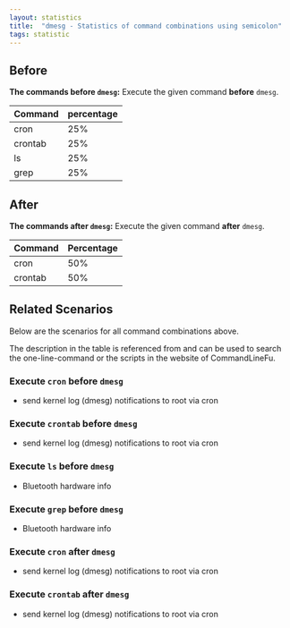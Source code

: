 ```yaml
---
layout: statistics
title:  "dmesg - Statistics of command combinations using semicolon"
tags: statistic
---
```


## Before

__The commands before `dmesg`:__  Execute the given command __before__ `dmesg`.

| Command | percentage |
|--------|--------|
| cron | 25% |
| crontab | 25% |
| ls | 25% |
| grep | 25% |



## After

__The commands after `dmesg`:__ Execute the given command __after__ `dmesg`.

| Command | Percentage | 
|-------|--------|
| cron | 50% |
| crontab | 50% |



## Related Scenarios

Below are the scenarios for all command combinations above.

The description in the table is referenced from and can be used to search the one-line-command or the scripts in the website of CommandLineFu.


### Execute `cron` before `dmesg`

- send kernel log (dmesg) notifications to root via cron

            
### Execute `crontab` before `dmesg`

- send kernel log (dmesg) notifications to root via cron

            
### Execute `ls` before `dmesg`

- Bluetooth hardware info

            
### Execute `grep` before `dmesg`

- Bluetooth hardware info

            


### Execute `cron` after `dmesg`

- send kernel log (dmesg) notifications to root via cron

            
### Execute `crontab` after `dmesg`

- send kernel log (dmesg) notifications to root via cron

            
